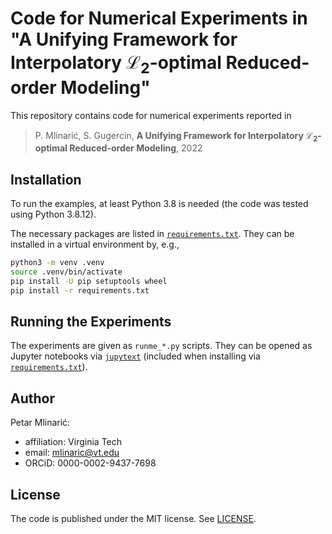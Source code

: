 # Code for Numerical Experiments in "A Unifying Framework for Interpolatory $\mathcal{L}_2$-optimal Reduced-order Modeling"

This repository contains code for numerical experiments reported in

> P. Mlinarić, S. Gugercin,
> **A Unifying Framework for Interpolatory $\mathcal{L}_2$-optimal Reduced-order
> Modeling**,
> 2022

## Installation

To run the examples, at least Python 3.8 is needed
(the code was tested using Python 3.8.12).

The necessary packages are listed in [`requirements.txt`](requirements.txt).
They can be installed in a virtual environment by, e.g.,

```bash
python3 -m venv .venv
source .venv/bin/activate
pip install -U pip setuptools wheel
pip install -r requirements.txt
```

## Running the Experiments

The experiments are given as `runme_*.py` scripts.
They can be opened as Jupyter notebooks via
[`jupytext`](https://jupytext.readthedocs.io/en/latest/)
(included when installing via [`requirements.txt`](requirements.txt)).

## Author

Petar Mlinarić:

- affiliation: Virginia Tech
- email: mlinaric@vt.edu
- ORCiD: 0000-0002-9437-7698

## License

The code is published under the MIT license.
See [LICENSE](LICENSE).
